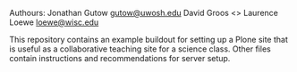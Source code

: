 Authours:
Jonathan Gutow <gutow@uwosh.edu>
David Groos <>
Laurence Loewe <loewe@wisc.edu>

This repository contains an example buildout for setting up a Plone site that
is useful as a collaborative teaching site for a science class.  Other files
contain instructions and recommendations for server setup.
